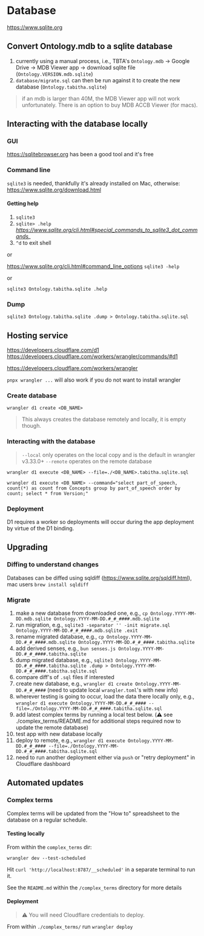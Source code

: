 # Database

https://www.sqlite.org

## Convert Ontology.mdb to a sqlite database

1. currently using a manual process, i.e., TBTA's `Ontology.mdb` -> Google Drive -> MDB Viewer app -> download sqlite file (`Ontology.VERSION.mdb.sqlite`)
1. `database/migrate.sql` can then be run against it to create the new database (`Ontology.tabitha.sqlite`)

> if an mdb is larger than 40M, the MDB Viewer app will not work unfortunately.  There is an option to buy MDB ACCB Viewer (for macs).

## Interacting with the database locally

### GUI

https://sqlitebrowser.org has been a good tool and it's free

### Command line

`sqlite3` is needed, thankfully it's already installed on Mac, otherwise:  https://www.sqlite.org/download.html

#### Getting help

1. `sqlite3`
1. `sqlite> .help` *https://www.sqlite.org/cli.html#special_commands_to_sqlite3_dot_commands_*
1. `^d` to exit shell

or

https://www.sqlite.org/cli.html#command_line_options
`sqlite3 -help`

or

`sqlite3 Ontology.tabitha.sqlite .help`

### Dump

`sqlite3 Ontology.tabitha.sqlite .dump > Ontology.tabitha.sqlite.sql`

## Hosting service

https://developers.cloudflare.com/d1
https://developers.cloudflare.com/workers/wrangler/commands/#d1

https://developers.cloudflare.com/workers/wrangler

`pnpx wrangler ...` will also work if you do not want to install wrangler

### Create database

`wrangler d1 create <DB_NAME>`

> This always creates the database remotely and locally, it is empty though.

### Interacting with the database

> `--local` only operates on the local copy and is the default in wrangler v3.33.0+
> `--remote` operates on the remote database

`wrangler d1 execute <DB_NAME> --file=./<DB_NAME>.tabitha.sqlite.sql`

`wrangler d1 execute <DB_NAME> --command="select part_of_speech, count(*) as count from Concepts group by part_of_speech order by count; select * from Version;"`

### Deployment

D1 requires a worker so deployments will occur during the app deployment by virtue of the D1 binding.

## Upgrading

### Diffing to understand changes

Databases can be diffed using sqldiff (https://www.sqlite.org/sqldiff.html), mac users `brew install sqldiff`

### Migrate

1. make a new database from downloaded one, e.g., `cp Ontology.YYYY-MM-DD.mdb.sqlite Ontology.YYYY-MM-DD.#_#_####.mdb.sqlite`
1. run migration, e.g., `sqlite3 -separator '' -init migrate.sql Ontology.YYYY-MM-DD.#_#_####.mdb.sqlite .exit`
1. rename migrated database, e.g., `cp Ontology.YYYY-MM-DD.#_#_####.mdb.sqlite Ontology.YYYY-MM-DD.#_#_####.tabitha.sqlite`
1. add derived senses, e.g., `bun senses.js Ontology.YYYY-MM-DD.#_#_####.tabitha.sqlite`
1. dump migrated database, e.g., `sqlite3 Ontology.YYYY-MM-DD.#_#_####.tabitha.sqlite .dump > Ontology.YYYY-MM-DD.#_#_####.tabitha.sqlite.sql`
1. compare diff's of `.sql` files if interested
1.	create new database, e.g., `wrangler d1 create Ontology.YYYY-MM-DD.#_#_####`  (need to update local `wrangler.toml`'s with new info)
1. wherever testing is going to occur, load the data there locally only, e.g., `wrangler d1 execute Ontology.YYYY-MM-DD.#_#_#### --file=./Ontology.YYYY-MM-DD.#_#_####.tabitha.sqlite.sql`
1. add latest complex terms by running a local test below. (⚠️ see ./complex_terms/README.md for additional steps required now to update the remote database)
1. test app with new database locally
1. deploy to remote, e.g., `wrangler d1 execute Ontology.YYYY-MM-DD.#_#_#### --file=./Ontology.YYYY-MM-DD.#_#_####.tabitha.sqlite.sql`
1. need to run another deployment either via `push` or "retry deployment" in Cloudflare dashboard

## Automated updates

### Complex terms

Complex terms will be updated from the "How to" spreadsheet to the database on a regular schedule.

#### Testing locally

From within the `complex_terms` dir:

`wrangler dev --test-scheduled`

 Hit `curl 'http://localhost:8787/__scheduled'` in a separate terminal to run it.

 See the `README.md` within the `/complex_terms` directory for more details

#### Deployment

> ⚠️ You will need Cloudflare credentials to deploy.

From within `./complex_terms/` run `wrangler deploy`
